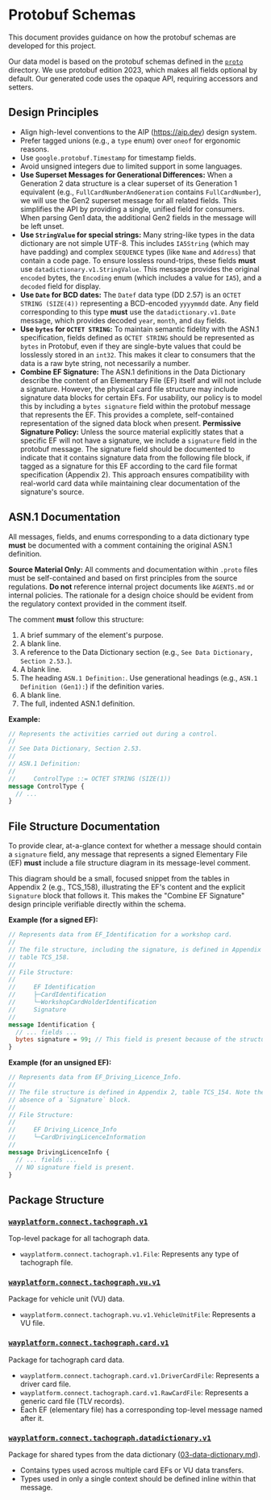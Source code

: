 # Protobuf Schemas

This document provides guidance on how the protobuf schemas are developed for this project.

Our data model is based on the protobuf schemas defined in the [`proto`](.) directory. We use protobuf edition 2023, which makes all fields optional by default. Our generated code uses the opaque API, requiring accessors and setters.

## Design Principles

- Align high-level conventions to the AIP (https://aip.dev) design system.
- Prefer tagged unions (e.g., a `type` enum) over `oneof` for ergonomic reasons.
- Use `google.protobuf.Timestamp` for timestamp fields.
- Avoid unsigned integers due to limited support in some languages.
- **Use Superset Messages for Generational Differences:** When a Generation 2 data structure is a clear superset of its Generation 1 equivalent (e.g., `FullCardNumberAndGeneration` contains `FullCardNumber`), we will use the Gen2 superset message for all related fields. This simplifies the API by providing a single, unified field for consumers. When parsing Gen1 data, the additional Gen2 fields in the message will be left unset.
- **Use `StringValue` for special strings:** Many string-like types in the data dictionary are not simple UTF-8. This includes `IA5String` (which may have padding) and complex `SEQUENCE` types (like `Name` and `Address`) that contain a code page. To ensure lossless round-trips, these fields **must** use `datadictionary.v1.StringValue`. This message provides the original `encoded` bytes, the `Encoding` enum (which includes a value for `IA5`), and a `decoded` field for display.
- **Use `Date` for BCD dates:** The `Datef` data type (DD 2.57) is an `OCTET STRING (SIZE(4))` representing a BCD-encoded `yyyymmdd` date. Any field corresponding to this type **must** use the `datadictionary.v1.Date` message, which provides decoded `year`, `month`, and `day` fields.
- **Use `bytes` for `OCTET STRING`:** To maintain semantic fidelity with the ASN.1 specification, fields defined as `OCTET STRING` should be represented as `bytes` in Protobuf, even if they are single-byte values that could be losslessly stored in an `int32`. This makes it clear to consumers that the data is a raw byte string, not necessarily a number.
- **Combine EF Signature:** The ASN.1 definitions in the Data Dictionary describe the content of an Elementary File (EF) itself and will not include a signature. However, the physical card file structure may include signature data blocks for certain EFs. For usability, our policy is to model this by including a `bytes signature` field within the protobuf message that represents the EF. This provides a complete, self-contained representation of the signed data block when present. **Permissive Signature Policy:** Unless the source material explicitly states that a specific EF will not have a signature, we include a `signature` field in the protobuf message. The signature field should be documented to indicate that it contains signature data from the following file block, if tagged as a signature for this EF according to the card file format specification (Appendix 2). This approach ensures compatibility with real-world card data while maintaining clear documentation of the signature's source.

## ASN.1 Documentation

All messages, fields, and enums corresponding to a data dictionary type **must** be documented with a comment containing the original ASN.1 definition.

**Source Material Only:** All comments and documentation within `.proto` files must be self-contained and based on first principles from the source regulations. **Do not** reference internal project documents like `AGENTS.md` or internal policies. The rationale for a design choice should be evident from the regulatory context provided in the comment itself.

The comment **must** follow this structure:

1.  A brief summary of the element's purpose.
2.  A blank line.
3.  A reference to the Data Dictionary section (e.g., `See Data Dictionary, Section 2.53.`).
4.  A blank line.
5.  The heading `ASN.1 Definition:`. Use generational headings (e.g., `ASN.1 Definition (Gen1):`) if the definition varies.
6.  A blank line.
7.  The full, indented ASN.1 definition.

**Example:**

```protobuf
// Represents the activities carried out during a control.
//
// See Data Dictionary, Section 2.53.
//
// ASN.1 Definition:
//
//     ControlType ::= OCTET STRING (SIZE(1))
message ControlType {
  // ...
}
```

## File Structure Documentation

To provide clear, at-a-glance context for whether a message should contain a `signature` field, any message that represents a signed Elementary File (EF) **must** include a file structure diagram in its message-level comment.

This diagram should be a small, focused snippet from the tables in Appendix 2 (e.g., TCS_158), illustrating the EF's content and the explicit `Signature` block that follows it. This makes the "Combine EF Signature" design principle verifiable directly within the schema.

**Example (for a signed EF):**

```protobuf
// Represents data from EF_Identification for a workshop card.
//
// The file structure, including the signature, is defined in Appendix 2,
// table TCS_158.
//
// File Structure:
//
//     EF Identification
//     ├─CardIdentification
//     └─WorkshopCardHolderIdentification
//     Signature
//
message Identification {
  // ... fields ...
  bytes signature = 99; // This field is present because of the structure above.
}
```

**Example (for an unsigned EF):**

```protobuf
// Represents data from EF_Driving_Licence_Info.
//
// The file structure is defined in Appendix 2, table TCS_154. Note the
// absence of a `Signature` block.
//
// File Structure:
//
//     EF Driving_Licence_Info
//     └─CardDrivingLicenceInformation
//
message DrivingLicenceInfo {
  // ... fields ...
  // NO signature field is present.
}
```

## Package Structure

### [`wayplatform.connect.tachograph.v1`](./wayplatform/connect/tachograph/v1)

Top-level package for all tachograph data.

- `wayplatform.connect.tachograph.v1.File`: Represents any type of tachograph file.

### [`wayplatform.connect.tachograph.vu.v1`](./wayplatform/connect/tachograph/vu/v1)

Package for vehicle unit (VU) data.

- `wayplatform.connect.tachograph.vu.v1.VehicleUnitFile`: Represents a VU file.

### [`wayplatform.connect.tachograph.card.v1`](./wayplatform/connect/tachograph/card/v1)

Package for tachograph card data.

- `wayplatform.connect.tachograph.card.v1.DriverCardFile`: Represents a driver card file.
- `wayplatform.connect.tachograph.card.v1.RawCardFile`: Represents a generic card file (TLV records).
- Each EF (elementary file) has a corresponding top-level message named after it.

### [`wayplatform.connect.tachograph.datadictionary.v1`](./wayplatform/connect/tachograph/datadictionary/v1)

Package for shared types from the data dictionary ([03-data-dictionary.md](../../docs/regulation/chapters/03-data-dictionary.md)).

- Contains types used across multiple card EFs or VU data transfers.
- Types used in only a single context should be defined inline within that message.
